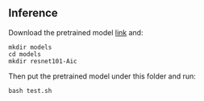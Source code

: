 ## Inference
Download the pretrained model [link](https://drive.google.com/file/d/1Z6E0h2qh3QWnfcj3kmt5UPXUz9EdSN0-/view?usp=sharing) and:
```
mkdir models
cd models
mkdir resnet101-Aic
```
Then put the pretrained model under this folder and run:
```
bash test.sh
```